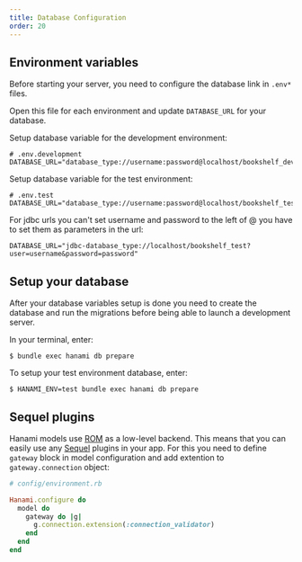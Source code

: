 ```yaml
---
title: Database Configuration
order: 20
---
```


## Environment variables

Before starting your server, you need to configure the database link in <code>.env*</code> files.

Open this file for each environment and update <code>DATABASE_URL</code> for your database.

Setup database variable for the development environment:

```env
# .env.development
DATABASE_URL="database_type://username:password@localhost/bookshelf_development"
```

Setup database variable for the test environment:

```env
# .env.test
DATABASE_URL="database_type://username:password@localhost/bookshelf_test"
```

For jdbc urls you can't set username and password to the left of @ you have to set them as parameters in the url:

```env
DATABASE_URL="jdbc-database_type://localhost/bookshelf_test?user=username&password=password"
```

## Setup your database

After your database variables setup is done you need to create the database and run the migrations before being able to launch a development server.

In your terminal, enter:

```shell
$ bundle exec hanami db prepare
```

To setup your test environment database, enter:

```shell
$ HANAMI_ENV=test bundle exec hanami db prepare
```

## Sequel plugins

Hanami models use [ROM](https://rom-rb.org/) as a low-level backend. This means that you can easily use any [Sequel](https://github.com/jeremyevans/sequel) plugins in your app.
For this you need to define `gateway` block in model configuration and add extention to `gateway.connection` object:

```ruby
# config/environment.rb

Hanami.configure do
  model do
    gateway do |g|
      g.connection.extension(:connection_validator)
    end
  end
end
```
